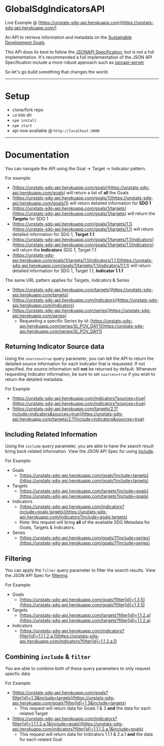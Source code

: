 # GlobalSdgIndicatorsAPI
Live Example @ [https://unstats-sdg-api.herokuapp.com](https://unstats-sdg-api.herokuapp.com/)

An API to retrieve information and metadata on the [Sustainable Development Goals](http://www.un.org/sustainabledevelopment/sustainable-development-goals/). 

This API does its best to follow the [JSONAPI Specification](http://jsonapi.org/), but is not a full implementation. It's recommended a full implementation of the JSON API Specification include a more robust approach such as [jsonapi-server](https://github.com/holidayextras/jsonapi-server)

So let's go build something that changes the world.

---

# Setup
- clone/fork repo
- `cd` into dir
- `npm install`
- `npm start`
- api now available @ `http://localhost:3000`

---
# Documentation
You can navigate the API using the Goal -> Target -> Indicator pattern.

For example:

- [https://unstats-sdg-api.herokuapp.com/goals](https://unstats-sdg-api.herokuapp.com/goals) will return a list of **all** the Goals
- [https://unstats-sdg-api.herokuapp.com/goals/1](https://unstats-sdg-api.herokuapp.com/goals/1) will return detailed information for **SDG 1**
- [https://unstats-sdg-api.herokuapp.com/goals/1/targets](https://unstats-sdg-api.herokuapp.com/goals/1/targets) will return the **Targets** for SDG 1
- [https://unstats-sdg-api.herokuapp.com/goals/1/targets/1.1](https://unstats-sdg-api.herokuapp.com/goals/1/targets/1.1) will return detailed information for SDG 1, **Target 1.1**
- [https://unstats-sdg-api.herokuapp.com/goals/1/targets/1.1/indicators](https://unstats-sdg-api.herokuapp.com/goals/1/targets/1.1/indicators) will return the **Indicators** SDG 1, Target 1.1
- [https://unstats-sdg-api.herokuapp.com/goals/1/targets/1.1/indicators/1.1.1](https://unstats-sdg-api.herokuapp.com/goals/1/targets/1.1/indicators/1.1.1) will return detailed information for SDG 1, Target 1.1, **Indicator 1.1.1**

The same URL pattern applies for Targets, Indicators & Series

- [https://unstats-sdg-api.herokuapp.com/targets](https://unstats-sdg-api.herokuapp.com/targets)
- [https://unstats-sdg-api.herokuapp.com/indicators](https://unstats-sdg-api.herokuapp.com/indicators)
- [https://unstats-sdg-api.herokuapp.com/series](https://unstats-sdg-api.herokuapp.com/series)
  - Requesting a specific Series by id: [https://unstats-sdg-api.herokuapp.com/series/SI_POV_DAY1](https://unstats-sdg-api.herokuapp.com/series/SI_POV_DAY1)

## Returning Indicator Source data
Using the `sources=true` query parameter, you can tell the API to return the detailed source information for each Indicator that is requested. If not specified, the source information will **not** be returned by default. Whenever requesting Indicator information, be sure to set `sources=true` if you wish to return the detailed metadata.

For Example

- [https://unstats-sdg-api.herokuapp.com/indicators?sources=true](https://unstats-sdg-api.herokuapp.com/indicators?sources=true)
- [https://unstats-sdg-api.herokuapp.com/targets/2.1?include=indicators&sources=true](https://unstats-sdg-api.herokuapp.com/targets/2.1?include=indicators&sources=true)

## Including Related Information
Using the `include` query parameter, you are able to have the search result bring back related information. View the JSON API Spec for using [include](http://jsonapi.org/format/#fetching-includes).

For Example:

- Goals
  - [https://unstats-sdg-api.herokuapp.com/goals?include=targets](https://unstats-sdg-api.herokuapp.com/goals?include=targets)
- Targets
  - [https://unstats-sdg-api.herokuapp.com/targets?include=goals](https://unstats-sdg-api.herokuapp.com/targets?include=goals)
- Indicators
  - [https://unstats-sdg-api.herokuapp.com/indicators?include=goals,targets](https://unstats-sdg-api.herokuapp.com/indicators?include=goals,targets)
  - Note: this request will bring **all** of the available SDG Metadata for Goals, Targets & Indicators.
- Series
  - [https://unstats-sdg-api.herokuapp.com/goals/1?include=series](https://unstats-sdg-api.herokuapp.com/goals/1?include=series)

## Filtering
You can apply the `filter` query parameter to filter the search results. View the JSON API Spec for [filtering](http://jsonapi.org/format/#fetching-filtering).

For Example:

- Goals
  - [https://unstats-sdg-api.herokuapp.com/goals?filter[id]=1,3,5](https://unstats-sdg-api.herokuapp.com/goals?filter[id]=1,3,5)
- Targets
  - [https://unstats-sdg-api.herokuapp.com/targets?filter[id]=1.1,2.a](https://unstats-sdg-api.herokuapp.com/targets?filter[id]=1.1,2.a)
- Indicators
  - [https://unstats-sdg-api.herokuapp.com/indicators?filter[id]=1.1.1,2.a.1](https://unstats-sdg-api.herokuapp.com/indicators?filter[id]=1.1,2.a.1)

## Combining `include` & `filter`
You are able to combine both of these query parameters to only request specfic data

For Example:

- [https://unstats-sdg-api.herokuapp.com/goals?filter[id]=1,3&include=targets](https://unstats-sdg-api.herokuapp.com/goals?filter[id]=1,3&include=targets)
  - This request will return data for Goals 1 & 3 **and** the data for each related Target
- [https://unstats-sdg-api.herokuapp.com/indicators?filter[id]=1.1.1,2.a.1&include=goals](https://unstats-sdg-api.herokuapp.com/indicators?filter[id]=1.1.1,2.a.1&include=goals)
  - This request will return data for Indicators 1.1.1 & 2.a.1 **and** the data for each related Goal
